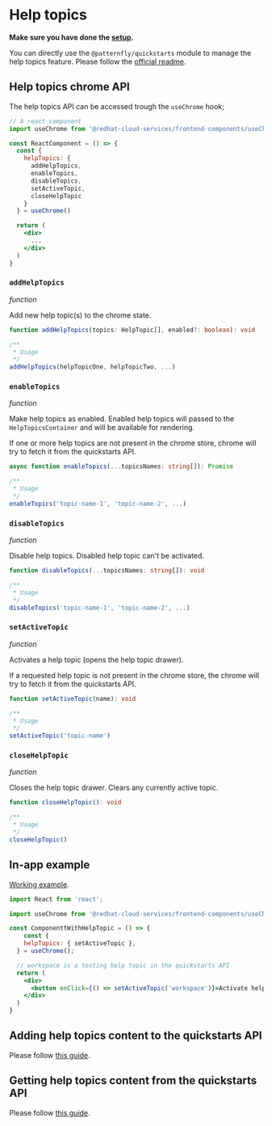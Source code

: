 # Help topics

**Make sure you have done the [setup](/quickstarts/setup).**

You can directly use the `@patternfly/quickstarts` module to manage the help topics feature. Please follow the [official readme](https://github.com/patternfly/patternfly-quickstarts/tree/main/packages/module#in-app--in-context-help-panel).

## Help topics chrome API

The help topics API can be accessed trough the `useChrome` hook;

```jsx
// A react component
import useChrome from '@redhat-cloud-services/frontend-components/useChrome';

const ReactComponent = () => {
  const {
    helpTopics: {
      addHelpTopics,
      enableTopics,
      disableTopics,
      setActiveTopic,
      closeHelpTopic
    }
  } = useChrome()

  return (
    <div>
      ...
    </div>
  )
}

```

### `addHelpTopics`

*function*

Add new help topic(s) to the chrome state.

```ts
function addHelpTopics(topics: HelpTopic[], enabled?: boolean): void

/**
 * Usage
 */
addHelpTopics(helpTopicOne, helpTopicTwo, ...)

```

### `enableTopics`

*function*

Make help topics as enabled. Enabled help topics will passed to the `HelpTopicsContainer` and will be available for rendering.

If one or more help topics are not present in the chrome store, chrome will try to fetch it from the quickstarts API.

```ts
async function enableTopics(...topicsNames: string[]): Promise

/**
 * Usage
 */
enableTopics('topic-name-1', 'topic-name-2', ...)

```

### `disableTopics`

*function*

Disable help topics. Disabled help topic can't be activated.

```ts
function disableTopics(...topicsNames: string[]): void

/**
 * Usage
 */
disableTopics('topic-name-1', 'topic-name-2', ...)


```

### `setActiveTopic`

*function*

Activates a help topic (opens the help topic drawer).

If a requested help topic is not present in the chrome store, the chrome will try to fetch it from the quickstarts API.

```ts
function setActiveTopic(name): void

/**
 * Usage
 */
setActiveTopic('topic-name')

```

### `closeHelpTopic`

*function*

Closes the help topic drawer. Clears any currently active topic.

```ts
function closeHelpTopic(): void

/**
 * Usage
 */
closeHelpTopic()
```

## In-app example

[Working example](https://github.com/RedHatInsights/insights-rbac-ui/pull/1091/files).

```jsx
import React from 'react';

import useChrome from '@redhat-cloud-services/frontend-components/useChrome';

const ComponenttWithHelpTopic = () => {
    const {
    helpTopics: { setActiveTopic },
  } = useChrome();

  // workspace is a testing help topic in the quickstarts API
  return (
    <div>
      <button onClick={() => setActiveTopic('workspace')}>Activate help topic</button>
    </div>
  )
}

```

## Adding help topics content to the quickstarts API

Please follow [this guide](https://github.com/RedHatInsights/quickstarts/blob/main/docs/help-topics/README.md).

## Getting help topics content from the quickstarts API

Please follow [this guide](https://github.com/RedHatInsights/quickstarts/blob/main/docs/help-topics/README.md#querying-help-topics).